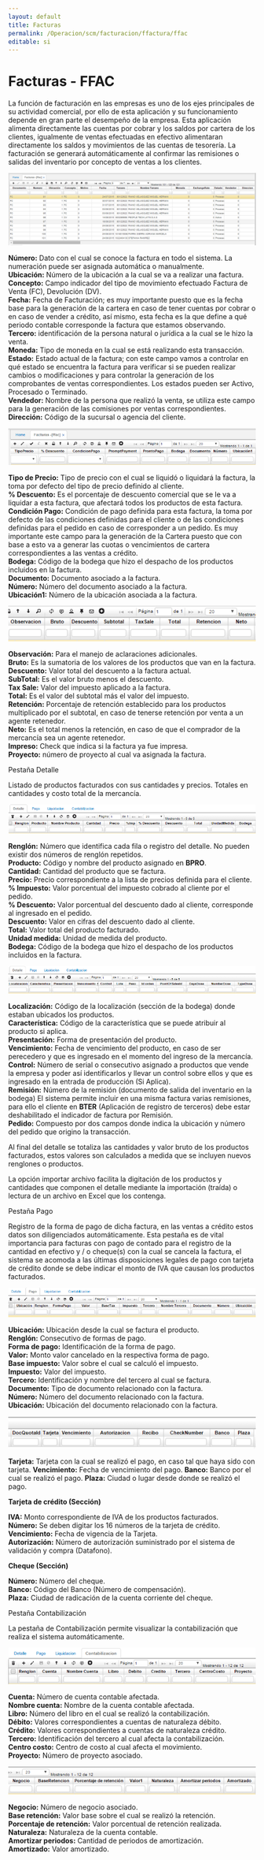 ```yaml
---
layout: default
title: Facturas
permalink: /Operacion/scm/facturacion/ffactura/ffac
editable: si
---
```


# Facturas - FFAC

La función de facturación en las empresas es uno de los ejes principales de su actividad comercial, por ello de esta aplicación y su funcionamiento depende en gran parte el desempeño de la empresa. Esta aplicación alimenta directamente las cuentas por cobrar y los saldos por cartera de los clientes, igualmente de ventas efectuadas en efectivo alimentaran directamente los saldos y movimientos de las cuentas de tesorería. La facturación se generará automáticamente al confirmar las remisiones o salidas del inventario por concepto de ventas a los clientes.

![](ffac1.png)

**Número:** Dato con el cual se conoce la factura en todo el sistema. La numeración puede ser asignada automática o manualmente.  
**Ubicación:** Número de la ubicación a la cual se va a realizar una factura.  
**Concepto:** Campo indicador del tipo de movimiento efectuado Factura de Venta (FC), Devolución (DV).  
**Fecha:** Fecha de Facturación; es muy importante puesto que es la fecha base para la generación de la cartera en caso de tener cuentas por cobrar o en caso de vender a crédito, así mismo, esta fecha es la que define a qué periodo contable corresponde la factura que estamos observando.  
**Tercero:** identificación de la persona natural o jurídica a la cual se le hizo la venta.  
**Moneda:** Tipo de moneda en la cual se está realizando esta transacción.  
**Estado:** Estado actual de la factura; con este campo vamos a controlar en qué estado se encuentra la factura para verificar si se pueden realizar cambios o modificaciones y para controlar la generación de los comprobantes de ventas correspondientes. Los estados pueden ser Activo, Procesado o Terminado.  
**Vendedor:** Nombre de la persona que realizó la venta, se utiliza este campo para la generación de las comisiones por ventas correspondientes.  
**Dirección:** Código de la sucursal o agencia del cliente.  

![](ffac2.png)

**Tipo de Precio:** Tipo de precio con el cual se liquidó o liquidará la factura, la toma por defecto del tipo de precio definido al cliente.  
**% Descuento:** Es el porcentaje de descuento comercial que se le va a liquidar a esta factura, que afectará todos los productos de esta factura.  
**Condición Pago:** Condición de pago definida para esta factura, la toma por defecto de las condiciones definidas para el cliente o de las condiciones definidas para el pedido en caso de corresponder a un pedido. Es muy importante este campo para la generación de la Cartera puesto que con base a esto va a generar las cuotas o vencimientos de cartera correspondientes a las ventas a crédito.  
**Bodega:** Código de la bodega que hizo el despacho de los productos incluidos en la factura.  
**Documento:** Documento asociado a la factura.  
**Número:** Número del documento asociado a la factura.  
**Ubicación1:** Número de la ubicación asociada a la factura.  

![](ffac3.png)

**Observación:** Para el manejo de aclaraciones adicionales.  
**Bruto:** Es la sumatoria de los valores de los productos que van en la factura.  
**Descuento:** Valor total del descuento a la factura actual.  
**SubTotal:** Es el valor bruto menos el descuento.  
**Tax Sale:** Valor del impuesto aplicado a la factura.  
**Total:** Es el valor del subtotal más el valor del impuesto.  
**Retención:** Porcentaje de retención establecido para los productos multiplicado por el subtotal, en caso de tenerse retención por venta a un agente retenedor.  
**Neto:** Es el total menos la retención, en caso de que el comprador de la mercancía sea un agente retenedor.  
**Impreso:** Check que indica si la factura ya fue impresa.  
**Proyecto:** número de proyecto al cual va asignada la factura.  

Pestaña Detalle

Listado de productos facturados con sus cantidades y precios. Totales en cantidades y costo total de la mercancía.  

![](ffac4.png)

**Renglón:** Número que identifica cada fila o registro del detalle. No pueden existir dos números de renglón repetidos.  
**Producto:** Código y nombre del producto asignado en **BPRO**.  
**Cantidad:** Cantidad del producto que se factura.  
**Precio:** Precio correspondiente a la lista de precios definida para el cliente.  
**% Impuesto:** Valor porcentual del impuesto cobrado al cliente por el pedido.  
**% Descuento:** Valor porcentual del descuento dado al cliente, corresponde al ingresado en el pedido.  
**Descuento:** Valor en cifras del descuento dado al cliente.  
**Total:** Valor total del producto facturado.  
**Unidad medida:** Unidad de medida del producto.  
**Bodega:** Código de la bodega que hizo el despacho de los productos incluidos en la factura.  

![](ffac5.png)


**Localización:** Código de la localización (sección de la bodega) donde estaban ubicados los productos.  
**Característica:** Código de la característica que se puede atribuir al producto si aplica.  
**Presentación:** Forma de presentación del producto.  
**Vencimiento:** Fecha de vencimiento del producto, en caso de ser perecedero y que es ingresado en el momento del ingreso de la mercancía.  
**Control:** Número de serial o consecutivo asignado a productos que vende la empresa y poder así identificarlos y llevar un control sobre ellos y que es ingresado en la entrada de producción (Si Aplica).  
**Remisión:** Número de la remisión (documento de salida del inventario en la bodega) El sistema permite incluir en una misma factura varias remisiones, para ello el cliente en **BTER** (Aplicación de registro de terceros) debe estar deshabilitado el indicador de factura por Remisión.  
**Pedido:** Compuesto por dos campos donde indica la ubicación y número del pedido que origino la transacción.  

Al final del detalle se totaliza las cantidades y valor bruto de los productos facturados, estos valores son calculados a medida que se incluyen nuevos renglones o productos.

La opción importar archivo facilita la digitación de los productos y cantidades que componen el detalle mediante la importación (traída) o lectura de un archivo en Excel que los contenga.

Pestaña Pago

Registro de la forma de pago de dicha factura, en las ventas a crédito estos datos son diligenciados automáticamente. Esta pestaña es de vital importancia para facturas con pago de contado para el registro de la cantidad en efectivo y / o cheque(s) con la cual se cancela la factura, el sistema se acomoda a las últimas disposiciones legales de pago con tarjeta de crédito donde se debe indicar el monto de IVA que causan los productos facturados.

![](ffac6.png)

**Ubicación:** Ubicación desde la cual se factura el producto.  
**Renglón:** Consecutivo de formas de pago.  
**Forma de pago:** Identificación de la forma de pago.  
**Valor:** Monto valor cancelado en la respectiva forma de pago.  
**Base impuesto:** Valor sobre el cual se calculó el impuesto.  
**Impuesto:** Valor del impuesto.  
**Tercero:** Identificación y nombre del tercero al cual se factura.  
**Documento:** Tipo de documento relacionado con la factura.  
**Número:** Número del documento relacionado con la factura.  
**Ubicación:** Ubicación del documento relacionado con la factura.  

![](ffac7.png)


**Tarjeta:** Tarjeta con la cual se realizó el pago, en caso tal que haya sido con tarjeta.
**Vencimiento:** Fecha de vencimiento del pago.
**Banco:** Banco por el cual se realizó el pago.
**Plaza:** Ciudad o lugar desde donde se realizó el pago.

**Tarjeta de crédito (Sección)**

**IVA:** Monto correspondiente de IVA de los productos facturados.  
**Número:** Se deben digitar los 16 números de la tarjeta de crédito.  
**Vencimiento:** Fecha de vigencia de la Tarjeta.  
**Autorización:** Número de autorización suministrado por el sistema de validación y compra (Datafono).  

**Cheque (Sección)**

**Número:** Número del cheque.  
**Banco:** Código del Banco (Número de compensación).  
**Plaza:** Ciudad de radicación de la cuenta corriente del cheque.  

Pestaña Contabilización

La pestaña de Contabilización permite visualizar la contabilización que realiza el sistema automáticamente.  

![](ffac8.png)

**Cuenta:** Número de cuenta contable afectada.  
**Nombre cuenta:** Nombre de la cuenta contable afectada.  
**Libro:** Número del libro en el cual se realizó la contabilización.  
**Débito:** Valores correspondientes a cuentas de naturaleza débito.  
**Crédito:** Valores correspondientes a cuentas de naturaleza crédito.  
**Tercero:** Identificación del tercero al cual afecta la contabilización.  
**Centro costo:** Centro de costo al cual afecta el movimiento.  
**Proyecto:** Número de proyecto asociado.  

![](ffac9.png)

**Negocio:** Número de negocio asociado.  
**Base retención:** Valor base sobre el cual se realizó la retención.  
**Porcentaje de retención:** Valor porcentual de retención realizada.  
**Naturaleza:** Naturaleza de la cuenta contable.  
**Amortizar periodos:** Cantidad de periodos de amortización.  
**Amortizado:** Valor amortizado.  











